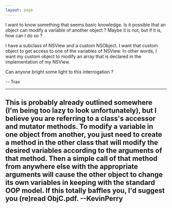 ```yaml
---
layout: page
---
```


I want to know something that seems basic knowledge. Is it possible that an object can modify a variable of another object ? Maybe it is not, but if it is, how can I do so ?

I have a subclass of NSView and a custom NSObject. I want that custom object to get access to one of the variables of NSView. In other words, I want my custom object to modify an array that is declared in the implementation of my NSView.

Can anyone bright some light to this interrogation ?

-- Trax

----
This is probably already outlined somewhere (I'm being too lazy to look unfortunately), but I believe you are referring to a class's accessor and mutator methods. To modify a variable in one object from another, you just need to create a method in the other class that will modify the desired variables according to the arguments of that method. Then a simple call of that method from anywhere else with the appropriate arguments will cause the other object to change its own variables in keeping with the standard OOP model. If this totally baffles you, I'd suggest you (re)read ObjC.pdf. --KevinPerry
----
